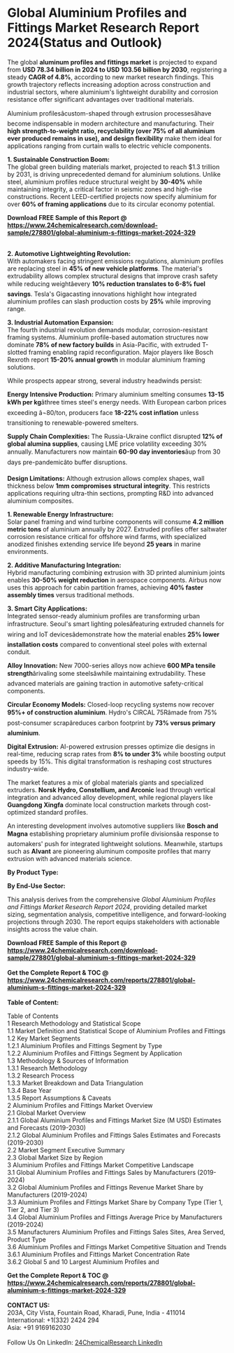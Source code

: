 <h1>Global Aluminium Profiles and Fittings Market Research Report 2024(Status and Outlook)</h1><p>The global <strong>aluminum profiles and fittings market</strong> is projected to expand from <strong>USD 78.34 billion in 2024 to USD 103.56 billion by 2030</strong>, registering a steady <strong>CAGR of 4.8%</strong>, according to new market research findings. This growth trajectory reflects increasing adoption across construction and industrial sectors, where aluminium's lightweight durability and corrosion resistance offer significant advantages over traditional materials.</p><p>Aluminium profilesâcustom-shaped through extrusion processesâhave become indispensable in modern architecture and manufacturing. Their <strong>high strength-to-weight ratio, recyclability (over 75% of all aluminium ever produced remains in use), and design flexibility</strong> make them ideal for applications ranging from curtain walls to electric vehicle components.</p><p><strong>1. Sustainable Construction Boom:</strong><br>
The global green building materials market, projected to reach $1.3 trillion by 2031, is driving unprecedented demand for aluminium solutions. Unlike steel, aluminium profiles reduce structural weight by <strong>30-40%</strong> while maintaining integrity, a critical factor in seismic zones and high-rise constructions. Recent LEED-certified projects now specify aluminium for over <strong>60% of framing applications</strong> due to its circular economy potential.</p><div><b>Download FREE Sample of this Report @ 
            <a href="https://www.24chemicalresearch.com/download-sample/278801/global-aluminium-s-fittings-market-2024-329">
            https://www.24chemicalresearch.com/download-sample/278801/global-aluminium-s-fittings-market-2024-329</a></b></div><br><p><strong>2. Automotive Lightweighting Revolution:</strong><br>
With automakers facing stringent emissions regulations, aluminium profiles are replacing steel in <strong>45% of new vehicle platforms</strong>. The material's extrudability allows complex structural designs that improve crash safety while reducing weightâevery <strong>10% reduction translates to 6-8% fuel savings</strong>. Tesla's Gigacasting innovations highlight how integrated aluminium profiles can slash production costs by <strong>25%</strong> while improving range.</p><p><strong>3. Industrial Automation Expansion:</strong><br>
The fourth industrial revolution demands modular, corrosion-resistant framing systems. Aluminium profile-based automation structures now dominate <strong>78% of new factory builds</strong> in Asia-Pacific, with extruded T-slotted framing enabling rapid reconfiguration. Major players like Bosch Rexroth report <strong>15-20% annual growth</strong> in modular aluminium framing solutions.</p><p>While prospects appear strong, several industry headwinds persist:</p><p><strong>Energy Intensive Production:</strong> Primary aluminium smelting consumes <strong>13-15 kWh per kg</strong>âthree times steel's energy needs. With European carbon prices exceeding â¬80/ton, producers face <strong>18-22% cost inflation</strong> unless transitioning to renewable-powered smelters.</p><p><strong>Supply Chain Complexities:</strong> The Russia-Ukraine conflict disrupted <strong>12% of global alumina supplies</strong>, causing LME price volatility exceeding 30% annually. Manufacturers now maintain <strong>60-90 day inventories</strong>âup from 30 days pre-pandemicâto buffer disruptions.</p><p><strong>Design Limitations:</strong> Although extrusion allows complex shapes, wall thickness below <strong>1mm compromises structural integrity</strong>. This restricts applications requiring ultra-thin sections, prompting R&amp;D into advanced aluminium composites.</p><p><strong>1. Renewable Energy Infrastructure:</strong><br>
Solar panel framing and wind turbine components will consume <strong>4.2 million metric tons</strong> of aluminium annually by 2027. Extruded profiles offer saltwater corrosion resistance critical for offshore wind farms, with specialized anodized finishes extending service life beyond <strong>25 years</strong> in marine environments.</p><p><strong>2. Additive Manufacturing Integration:</strong><br>
Hybrid manufacturing combining extrusion with 3D printed aluminium joints enables <strong>30-50% weight reduction</strong> in aerospace components. Airbus now uses this approach for cabin partition frames, achieving <strong>40% faster assembly times</strong> versus traditional methods.</p><p><strong>3. Smart City Applications:</strong><br>
Integrated sensor-ready aluminium profiles are transforming urban infrastructure. Seoul's smart lighting polesâfeaturing extruded channels for wiring and IoT devicesâdemonstrate how the material enables <strong>25% lower installation costs</strong> compared to conventional steel poles with external conduit.</p><p><strong>Alloy Innovation:</strong> New 7000-series alloys now achieve <strong>600 MPa tensile strength</strong>ârivaling some steelsâwhile maintaining extrudability. These advanced materials are gaining traction in automotive safety-critical components.</p><p><strong>Circular Economy Models:</strong> Closed-loop recycling systems now recover <strong>95%+ of construction aluminium</strong>. Hydro's CIRCAL 75Râmade from 75% post-consumer scrapâreduces carbon footprint by <strong>73% versus primary aluminium</strong>.</p><p><strong>Digital Extrusion:</strong> AI-powered extrusion presses optimize die designs in real-time, reducing scrap rates from <strong>8% to under 3%</strong> while boosting output speeds by 15%. This digital transformation is reshaping cost structures industry-wide.</p><p>The market features a mix of global materials giants and specialized extruders. <strong>Norsk Hydro, Constellium, and Arconic</strong> lead through vertical integration and advanced alloy development, while regional players like <strong>Guangdong Xingfa</strong> dominate local construction markets through cost-optimized standard profiles.</p><p>An interesting development involves automotive suppliers like <strong>Bosch and Magna</strong> establishing proprietary aluminium profile divisionsâa response to automakers' push for integrated lightweight solutions. Meanwhile, startups such as <strong>Alvant</strong> are pioneering aluminum composite profiles that marry extrusion with advanced materials science.</p><p><strong>By Product Type:</strong></p><p><strong>By End-Use Sector:</strong></p><p>This analysis derives from the comprehensive <em>Global Aluminium Profiles and Fittings Market Research Report 2024</em>, providing detailed market sizing, segmentation analysis, competitive intelligence, and forward-looking projections through 2030. The report equips stakeholders with actionable insights across the value chain.</p><div><b>Download FREE Sample of this Report @ 
            <a href="https://www.24chemicalresearch.com/download-sample/278801/global-aluminium-s-fittings-market-2024-329">
            https://www.24chemicalresearch.com/download-sample/278801/global-aluminium-s-fittings-market-2024-329</a></b></div><br><div><b>Get the Complete Report & TOC @ 
            <a href="https://www.24chemicalresearch.com/reports/278801/global-aluminium-s-fittings-market-2024-329">
            https://www.24chemicalresearch.com/reports/278801/global-aluminium-s-fittings-market-2024-329</a></b></div><br>
            <b>Table of Content:</b><p>Table of Contents<br />
1 Research Methodology and Statistical Scope<br />
1.1 Market Definition and Statistical Scope of Aluminium Profiles and Fittings<br />
1.2 Key Market Segments<br />
1.2.1 Aluminium Profiles and Fittings Segment by Type<br />
1.2.2 Aluminium Profiles and Fittings Segment by Application<br />
1.3 Methodology & Sources of Information<br />
1.3.1 Research Methodology<br />
1.3.2 Research Process<br />
1.3.3 Market Breakdown and Data Triangulation<br />
1.3.4 Base Year<br />
1.3.5 Report Assumptions & Caveats<br />
2 Aluminium Profiles and Fittings Market Overview<br />
2.1 Global Market Overview<br />
2.1.1 Global Aluminium Profiles and Fittings Market Size (M USD) Estimates and Forecasts (2019-2030)<br />
2.1.2 Global Aluminium Profiles and Fittings Sales Estimates and Forecasts (2019-2030)<br />
2.2 Market Segment Executive Summary<br />
2.3 Global Market Size by Region<br />
3 Aluminium Profiles and Fittings Market Competitive Landscape<br />
3.1 Global Aluminium Profiles and Fittings Sales by Manufacturers (2019-2024)<br />
3.2 Global Aluminium Profiles and Fittings Revenue Market Share by Manufacturers (2019-2024)<br />
3.3 Aluminium Profiles and Fittings Market Share by Company Type (Tier 1, Tier 2, and Tier 3)<br />
3.4 Global Aluminium Profiles and Fittings Average Price by Manufacturers (2019-2024)<br />
3.5 Manufacturers Aluminium Profiles and Fittings Sales Sites, Area Served, Product Type<br />
3.6 Aluminium Profiles and Fittings Market Competitive Situation and Trends<br />
3.6.1 Aluminium Profiles and Fittings Market Concentration Rate<br />
3.6.2 Global 5 and 10 Largest Aluminium Profiles and </p><div><b>Get the Complete Report & TOC @ 
            <a href="https://www.24chemicalresearch.com/reports/278801/global-aluminium-s-fittings-market-2024-329">
            https://www.24chemicalresearch.com/reports/278801/global-aluminium-s-fittings-market-2024-329</a></b></div><br><b>CONTACT US:</b><br>
            203A, City Vista, Fountain Road, Kharadi, Pune, India - 411014<br>
            International: +1(332) 2424 294<br>
            Asia: +91 9169162030 <br><br>
            Follow Us On LinkedIn: <a href="https://www.linkedin.com/company/24chemicalresearch/">24ChemicalResearch LinkedIn</a>